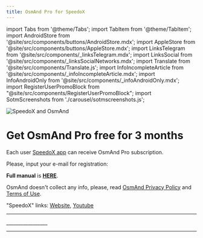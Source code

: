 ```yaml
---
title: OsmAnd Pro for SpeedoX
---
```


import Tabs from '@theme/Tabs';
import TabItem from '@theme/TabItem';
import AndroidStore from '@site/src/components/buttons/AndroidStore.mdx';
import AppleStore from '@site/src/components/buttons/AppleStore.mdx';
import LinksTelegram from '@site/src/components/_linksTelegram.mdx';
import LinksSocial from '@site/src/components/_linksSocialNetworks.mdx';
import Translate from '@site/src/components/Translate.js';
import InfoIncompleteArticle from '@site/src/components/_infoIncompleteArticle.mdx';
import InfoAndroidOnly from '@site/src/components/_infoAndroidOnly.mdx';
import RegisterUserPromoBlock from "@site/src/components/RegisterUserPromoBlock";
import SotmScreenshots from './carousel/sotmscreenshots.js';



![SpeedoX and OsmAnd](@site/static/img/promo/speedox/speedox.png)

# Get OsmAnd Pro free for 3 months 

Each user [SpeedoX app](https://www.speedox.it/speedox-myride) can receive OsmAnd Pro subscription.

Please, input your e-mail for registration:

<RegisterUserPromoBlock  promoKey='speedox'/>

**Full manual** is [**HERE**](https://osmand.net/promo/manual#english-version).

OsmAnd doesn't collect any info, please, read [OsmAnd Privacy Policy](https://osmand.net/docs/legal/privacy-policy) and [Terms of Use](https://osmand.net/docs/legal/terms-of-use).

"SpeedoX" links: [Website](https://www.speedox.it/speedox-myride), [Youtube](https://www.youtube.com/@speedox_it)

_________________

<SotmScreenshots />
_________________


<LinksSocial/>
<LinksTelegram/>

_________________
